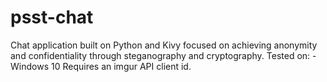 # psst-chat
Chat application built on Python and Kivy focused on achieving anonymity and confidentiality through steganography and cryptography.  Tested on:  -Windows 10  Requires an imgur API client id.
